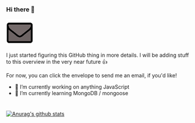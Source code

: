 ### Hi there 👋

[![](./assets/envelope-icon.png)](mailto:geir@geirandersen.com)

I just started figuring this GitHub thing in more details.
I will be adding stuff to this overview in the very near future 👍

For now, you can click the envelope to send me an email, if you'd like!

- 🔭 I’m currently working on anything JavaScript
- 🌱 I’m currently learning MongoDB / mongoose
#

[![Anurag's github stats](https://github-readme-stats.vercel.app/api?username=GAndersenCode)](https://github.com/anuraghazra/github-readme-stats)

<!--
**GAndersenCode/GAndersenCode** is a ✨ _special_ ✨ repository because its `README.md` (this file) appears on your GitHub profile.

Here are some ideas to get you started:

- 🔭 I’m currently working on ...
- 🌱 I’m currently learning ...
- 👯 I’m looking to collaborate on ...
- 🤔 I’m looking for help with ...
- 💬 Ask me about ...
- 📫 How to reach me: ...
- 😄 Pronouns: ...
- ⚡ Fun fact: ...
-->
